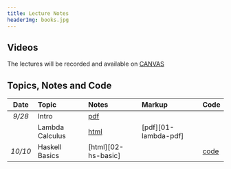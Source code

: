 ```yaml
---
title: Lecture Notes
headerImg: books.jpg
---
```


## Videos

The lectures will be recorded and available on [CANVAS](https://canvas.ucsd.edu/courses/29526)

## Topics, Notes and Code

| **Date**   | **Topic**                       | **Notes**                 | **Markup**           | **Code**           |
|:----------:|:--------------------------------|:--------------------------|:---------------------|:-------------------|
| *9/28*     | Intro                           | [pdf][00-intro]           |                      |                    |
|            | Lambda Calculus                 | [html][01-lambda]         | [pdf][01-lambda-pdf] |                    |
| *10/10*    | Haskell Basics                  | [html][02-hs-basic]       |                      | [code][code-10-10] 
<!--
|            | ""                              |                           | [pdf][01-lambda-C]   |                    |
|            | ""                              |                           | [pdf][01-lambda-D]   | [code][code-10-5]  |
|            | Haskell Basics                  | [html][02-hs-basic]       |                      | [code][code-10-7]  |
|            | Haskell  Types                  | [html][03-hs-types]       |                      | [code][code-10-12] |
|            | Bottling patterns with HOFs     | [html][07-patterns]       | [pdf][07-patterns-A] | [code][code-10-14] |
|            | Haskell: IO                     | [html][04-hs-io]          | ""                   | [code][code-10-19] |
|            | Type Classes                    | [html][08-typeclasses]    |                      | [code][code-10-21] |
|            | Functors and Monads             | [html][09-monads]         |                      | [code][code-10-26] |
|            | Iteration and State             | [lists][10-list] [state][11-state]   |  [pdf][11-state-A] | [code][code-10-28] |
|            | Parser Combinators              | [html][12-parsers]        |                      | [code][code-11-2]  |
|            | ""                              |                           |                      | [code][code-11-4]  |
|            | Monad Transformers              | [html][13-transformers]   |                      | [code][code-11-9]  |
|            | Property-based Testing          | [html][14-testing]        |                      | [code][code-11-16] |
|            | Concurrency                     | [html][15-stm]            | [pdf][pfd13]         | [code][code-11-23] |
|            | Refinement Types                | [1][lh1] [2][lh2] [3][lh3] [4][lh4]   |          |                    |

| *12/3*     | Exceptions                      | [html][13-transformers]   | [pdf][13-exceptions] | [code][code]      |
| *12/8*     | Monad Transformers              | [html][13-transformers]   | [TBD][13-trans]      | [code][code]      |
|            | Property-based Testing          | [html][14-testing]        | [TBD][TBD]           | [code][code]      |
|            | List Monad                      | [html][10-list]           |                      |                  |
|            | Proofs as Programs              |                           |                      |                  |
-->

[lh1]: http://ucsd-progsys.github.io/lh-workshop/01-index.html
[lh2]: http://ucsd-progsys.github.io/lh-workshop/02-refinements.html
[lh3]: http://ucsd-progsys.github.io/lh-workshop/03-datatypes.html
[lh4]: http://ucsd-progsys.github.io/lh-workshop/04-case-study-insertsort.html


[TBD]: TBD
[code]: https://github.com/ucsd-cse230/fa23/tree/master/static/code/src
[00-intro]: static/raw/lec-intro.pdf
[01-lambda]: lectures/01-lambda.html
[01-haskell]: static/raw/lec-haskell.pdf
[01-lambda-A]: static/raw/01-lambda-A.pdf
[01-lambda-B]: static/raw/01-lambda-B.pdf
[01-lambda-C]: static/raw/01-lambda-C.pdf
[01-lambda-D]: static/raw/01-lambda-D.pdf
[07-patterns-A]: static/raw/07-patterns-A.pdf
[11-state-A]: static/raw/11-state-A.pdf
[code-10-10]: https://github.com/ucsd-cse230/fa23/tree/main/static/code/src/lec_10_10.hs
